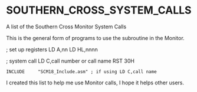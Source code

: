 # SOUTHERN_CROSS_SYSTEM_CALLS
A list of the Southern Cross Monitor System Calls

This is the general form of programs to use the subroutine in the Monitor.

; set up registers
	LD A,nn
	LD HL,nnnn
	
; system call
	LD C,call number or call name
	RST 30H
	
	INCLUDE		"SCM18_Include.asm" ; if using LD C,call name

I created this list to help me use Monitor calls, I hope it helps other users.
